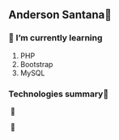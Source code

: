 ## Anderson Santana🚀

### 🌱 I’m currently learning
1. PHP
2. Bootstrap
3. MySQL

### Technologies summary📌

<a href="https://sourcerer.io/andersonsantan"><img src="https://img.shields.io/badge/JavaScript-4%20commits-orange.svg" alt=""></a> 🦏 

<a href="https://sourcerer.io/andersonsantan"><img src="https://img.shields.io/badge/HTML-4%20commits-orange.svg" alt=""></a> 📝

<!--
**andersonsantan/andersonsantan** is a ✨ _special_ ✨ repository because its `README.md` (this file) appears on your GitHub profile.

Here are some ideas to get you started:

- 🔭 I’m currently working on ...
- 🌱 I’m currently learning ...
- 👯 I’m looking to collaborate on ...
- 🤔 I’m looking for help with ...
- 💬 Ask me about ...
- 📫 How to reach me: ...
- 😄 Pronouns: ...
- ⚡ Fun fact: ...
-->
